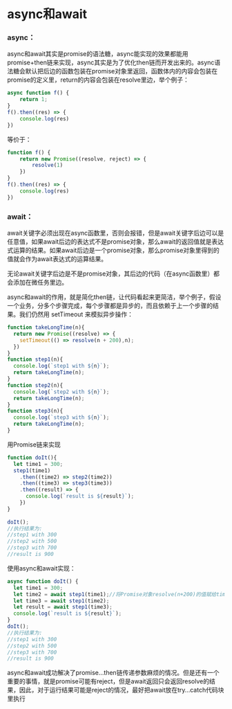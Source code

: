 # async和await

### **async**：

async和await其实是promise的语法糖，async能实现的效果都能用promise+then链来实现，async其实是为了优化then链而开发出来的。async语法糖会默认把后边的函数包装在promise对象里返回，函数体内的内容会包装在promise的定义里，return的内容会包装在resolve里边，举个例子：

```javascript
async function f() {
    return 1;
}
f().then((res) => {
    console.log(res)
})
```
等价于：

```javascript
function f() {
    return new Promise((resolve, reject) => {
        resolve(1)
    })
}
f().then((res) => {
    console.log(res)
})
```

### **await**：

await关键字必须出现在async函数里，否则会报错，但是await关键字后边可以是任意值，如果await后边的表达式不是promise对象，那么await的返回值就是表达式运算的结果。如果await后边是一个promise对象，那么promise对象里得到的值就会作为await表达式的运算结果。

无论await关键字后边是不是promise对象，其后边的代码（在async函数里）都会添加在微任务里边。

async和await的作用，就是简化then链，让代码看起来更简洁，举个例子，假设一个业务，分多个步骤完成，每个步骤都是异步的，而且依赖于上一个步骤的结果。我们仍然用 setTimeout 来模拟异步操作：
```javascript
function takeLongTime(n){
  return new Promise((resolve) => {
    setTimeout(() => resolve(n + 200),n);
  })
}
function step1(n){
  console.log(`step1 with ${n}`);
  return takeLongTime(n);
}
function step2(n){
  console.log(`step2 with ${n}`);
  return takeLongTime(n);
}
function step3(n){
  console.log(`step3 with ${n}`);
  return takeLongTime(n);
}
```
用Promise链来实现
```javascript
function doIt(){
  let time1 = 300;
  step1(time1)
    .then((time2) => step2(time2))
    .then((time3) => step3(time3))
    .then((result) => {
      console.log(`result is ${result}`);
    })
}
    
doIt();
//执行结果为:
//step1 with 300
//step2 with 500
//step3 with 700
//result is 900
```
使用async和await实现：

```javascript
async function doIt() {
  let time1 = 300;
  let time2 = await step1(time1);//将Promise对象resolve(n+200)的值赋给time2
  let time3 = await step1(time2);
  let result = await step1(time3);
  console.log(`result is ${result}`);
}
doIt();
//执行结果为:
//step1 with 300
//step2 with 500
//step3 with 700
//result is 900
```
async和await成功解决了promise…then链传递参数麻烦的情况。但是还有一个重要的事情，就是promise可能有reject，但是await返回只会返回resolve的结果，因此，对于运行结果可能是reject的情况，最好把await放在try…catch代码块里执行